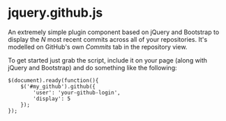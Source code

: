 # jquery.github.js

An extremely simple plugin component based on jQuery and Bootstrap to
display the <i>N</i> most recent commits across all of your repositories. It's
modelled on GitHub's own <i>Commits</i> tab in the repository view.

To get started just grab the script, include it on your page (along with jQuery and Bootstrap) and do
something like the following:

```
$(document).ready(function(){
	$('#my_github').github({
		'user': 'your-github-login',
		'display': 5
	});
}); 
```

